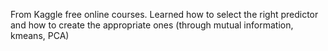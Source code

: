 From Kaggle free online courses. Learned how to select the right predictor
and how to create the appropriate ones (through mutual information, kmeans, PCA)
